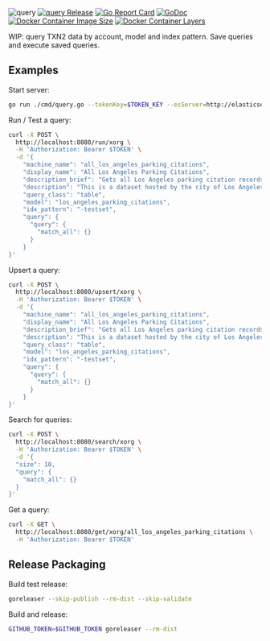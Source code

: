 ![query](https://raw.githubusercontent.com/txn2/query/master/mast.jpg)
[![query Release](https://img.shields.io/github/release/txn2/query.svg)](https://github.com/txn2/query/releases)
[![Go Report Card](https://goreportcard.com/badge/github.com/txn2/query)](https://goreportcard.com/report/github.com/txn2/query)
[![GoDoc](https://godoc.org/github.com/txn2/query?status.svg)](https://godoc.org/github.com/txn2/query)
[![Docker Container Image Size](https://shields.beevelop.com/docker/image/image-size/txn2/query/latest.svg)](https://hub.docker.com/r/txn2/query/)
[![Docker Container Layers](https://shields.beevelop.com/docker/image/layers/txn2/rxtx/latest.svg)](https://hub.docker.com/r/txn2/query/)

WIP: query TXN2 data by account, model and index pattern. Save queries and execute saved queries.


## Examples

Start server:
```bash
go run ./cmd/query.go --tokenKey=$TOKEN_KEY --esServer=http://elasticsearch:9200
```

Run / Test a query:
```bash
curl -X POST \
  http://localhost:8080/run/xorg \
  -H 'Authorization: Bearer $TOKEN' \
  -d '{
    "machine_name": "all_los_angeles_parking_citations",
    "display_name": "All Los Angeles Parking Citations",
    "description_brief": "Gets all Los Angeles parking citation records available.",
    "description": "This is a dataset hosted by the city of Los Angeles. The organization has an open data platform found [here](https://data.lacity.org/)",
    "query_class": "table",
    "model": "los_angeles_parking_citations",
    "idx_pattern": "-testset",
    "query": {
	  "query": {
	    "match_all": {}
	  }
	}
}'
```

Upsert a query:
```bash
curl -X POST \
  http://localhost:8080/upsert/xorg \
  -H 'Authorization: Bearer $TOKEN' \
  -d '{
    "machine_name": "all_los_angeles_parking_citations",
    "display_name": "All Los Angeles Parking Citations",
    "description_brief": "Gets all Los Angeles parking citation records available",
    "description": "This is a dataset hosted by the city of Los Angeles. The organization has an open data platform found [here](https://data.lacity.org/)",
    "query_class": "table",
    "model": "los_angeles_parking_citations",
    "idx_pattern": "-testset",
    "query": {
	  "query": {
	    "match_all": {}
	  }
	}
}'
```

Search for queries:
```bash
curl -X POST \
  http://localhost:8080/search/xorg \
  -H 'Authorization: Bearer $TOKEN' \
  -d '{
  "size": 10,
  "query": {
    "match_all": {}
  }
}'
```

Get a query:
```bash
curl -X GET \
  http://localhost:8080/get/xorg/all_los_angeles_parking_citations \
  -H 'Authorization: Bearer $TOKEN'
```

## Release Packaging

Build test release:
```bash
goreleaser --skip-publish --rm-dist --skip-validate
```

Build and release:
```bash
GITHUB_TOKEN=$GITHUB_TOKEN goreleaser --rm-dist
```